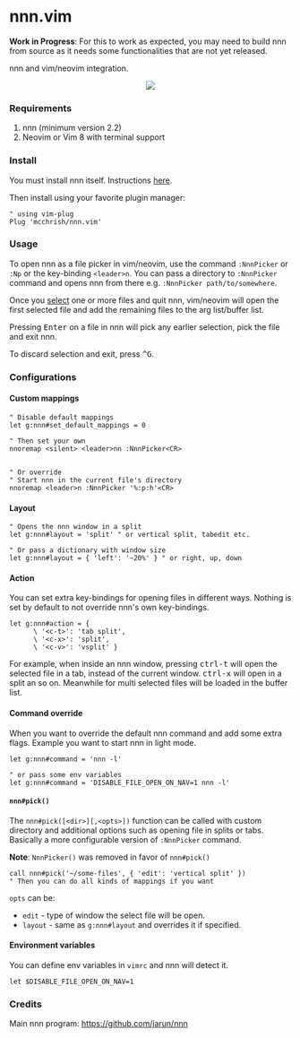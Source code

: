 # nnn.vim

**Work in Progress**: For this to work as expected, you may need to build nnn
from source as it needs some functionalities that are not yet released.

nnn and vim/neovim integration.

<p align="center">
  <img src="https://user-images.githubusercontent.com/7200153/49083382-5ed00d00-f287-11e8-9f94-77fa548deb72.png">
</p>

### Requirements

1. nnn (minimum version 2.2)
2. Neovim or Vim 8 with terminal support

### Install

You must install nnn itself. Instructions
[here](https://github.com/jarun/nnn#installation).

Then install using your favorite plugin manager:

```vim
" using vim-plug
Plug 'mcchrish/nnn.vim'
```

### Usage

To open nnn as a file picker in vim/neovim, use the command `:NnnPicker` or
`:Np` or the key-binding `<leader>n`. You can pass a directory to `:NnnPicker`
command and opens nnn from there e.g. `:NnnPicker path/to/somewhere`.

Once you [select](https://github.com/jarun/nnn#selection) one or more files and
quit nnn, vim/neovim will open the first selected file and add the remaining
files to the arg list/buffer list.

Pressing <kbd>Enter</kbd> on a file in nnn will pick any earlier selection, pick
the file and exit nnn.

To discard selection and exit, press <kbd>^G</kbd>.

### Configurations

#### Custom mappings

```vim
" Disable default mappings
let g:nnn#set_default_mappings = 0

" Then set your own
nnoremap <silent> <leader>nn :NnnPicker<CR>


" Or override
" Start nnn in the current file's directory
nnoremap <leader>n :NnnPicker '%:p:h'<CR>
```

#### Layout

```vim
" Opens the nnn window in a split
let g:nnn#layout = 'split' " or vertical split, tabedit etc.

" Or pass a dictionary with window size
let g:nnn#layout = { 'left': '~20%' } " or right, up, down
```

#### Action

You can set extra key-bindings for opening files in different ways. Nothing is
set by default to not override nnn's own key-bindings.

```vim
let g:nnn#action = {
      \ '<c-t>': 'tab split',
      \ '<c-x>': 'split',
      \ '<c-v>': 'vsplit' }
```

For example, when inside an nnn window, pressing <kbd>ctrl-t</kbd> will open the
selected file in a tab, instead of the current window. <kbd>ctrl-x</kbd> will
open in a split an so on. Meanwhile for multi selected files will be loaded in the
buffer list.

#### Command override

When you want to override the default nnn command and add some extra flags.
Example you want to start nnn in light mode.

```vim
let g:nnn#command = 'nnn -l'

" or pass some env variables
let g:nnn#command = 'DISABLE_FILE_OPEN_ON_NAV=1 nnn -l'
```

#### `nnn#pick()`

The `nnn#pick([<dir>][,<opts>])` function can be called with custom directory
and additional options such as opening file in splits or tabs. Basically a more
configurable version of `:NnnPicker` command.

**Note**: `NnnPicker()` was removed in favor of `nnn#pick()`

```vim
call nnn#pick('~/some-files', { 'edit': 'vertical split' })
" Then you can do all kinds of mappings if you want
```

`opts` can be:

- `edit` - type of window the select file will be open.
- `layout` - same as `g:nnn#layout` and overrides it if specified.

#### Environment variables

You can define env variables in `vimrc` and nnn will detect it.

```vim
let $DISABLE_FILE_OPEN_ON_NAV=1
```
### Credits

Main nnn program: https://github.com/jarun/nnn
